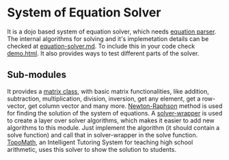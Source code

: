 # System of Equation Solver
It is a dojo based system of equation solver, which needs [equation parser](https://silentmatt.com/javascript-expression-evaluator/).
The internal algorithms for solving and it's implemetation details can be checked at [equation-solver.md](https://github.com/Dragoon-Lab/topomath-solver/blob/master/equation-solver.md).
To include this in your code check [demo.html](https://github.com/Dragoon-Lab/topomath-solver/blob/master/demo.html). It also provides ways to test different
parts of the solver.

## Sub-modules

It provides a [matrix class](https://github.com/Dragoon-Lab/topomath-solver/blob/master/matrix.js), with basic matrix functionalities, like addition, subtraction,
multiplication, division, inversion, get any element, get a row-vector, get column vector
and many more. [Newton-Raphson](https://github.com/Dragoon-Lab/topomath-solver/blob/master/newton-raphson.js) method is used for finding the solution of the system of
equations. A [solver-wrapper](https://github.com/Dragoon-Lab/topomath-solver/blob/master/solver-wrapper.js) is used to create a layer over solver algorithms, which makes it easier
to add new algorithms to this module. Just implement the algorithm (it should contain a solve function)
and call that in solver-wrapper in the solve function. [TopoMath](https://github.com/Dragoon-Lab/topomath), an Intelligent
Tutoring System for teaching high school arithmetic, uses this solver to show the solution to students.
